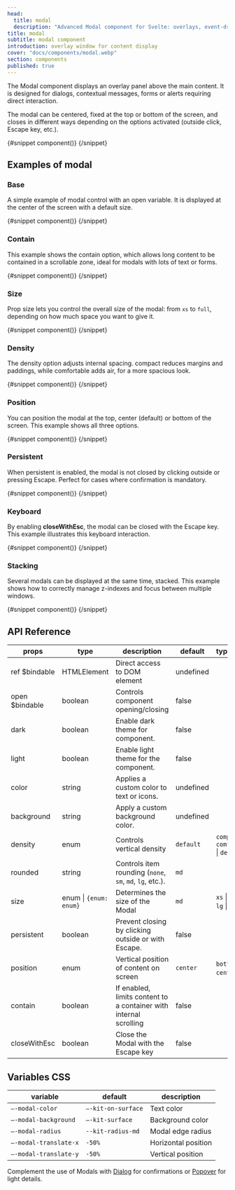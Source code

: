 ```yaml
---
head:
  title: modal
  description: "Advanced Modal component for Svelte: overlays, event-driven control, custom positions and adaptable styles"
title: modal
subtitle: modal component
introduction: overlay window for content display
cover: "docs/components/modal.webp"
section: components
published: true
---
```


<script>
    import { Sandbox } from '$lib/components/index.js';
    // components
    import ModalBase from "$lib/components/docs/modal/modal-base.svelte";
    import ModalBaseCode from "$lib/components/docs/modal/modal-base.svelte?raw";
    import ModalContain from "$lib/components/docs/modal/modal-contain.svelte";
    import ModalContainCode from "$lib/components/docs/modal/modal-contain.svelte?raw";
    import ModalSize from "$lib/components/docs/modal/modal-size.svelte";
    import ModalSizeCode from "$lib/components/docs/modal/modal-size.svelte?raw";
    import ModalDensity from "$lib/components/docs/modal/modal-density.svelte";
    import ModalDensityCode from "$lib/components/docs/modal/modal-density.svelte?raw";
    import ModalPosition from "$lib/components/docs/modal/modal-position.svelte";
    import ModalPositionCode from "$lib/components/docs/modal/modal-position.svelte?raw";
    import ModalPersistent from "$lib/components/docs/modal/modal-persistent.svelte";
    import ModalPersistentCode from "$lib/components/docs/modal/modal-persistent.svelte?raw";
    import ModalKeyboard from "$lib/components/docs/modal/modal-keyboard.svelte";
    import ModalKeyboardCode from "$lib/components/docs/modal/modal-keyboard.svelte?raw";
    import ModalStack from "$lib/components/docs/modal/modal-stack.svelte";
    import ModalStackCode from "$lib/components/docs/modal/modal-stack.svelte?raw";
</script>

The Modal component displays an overlay panel above the main content. It is designed for dialogs, contextual messages, forms or alerts requiring direct interaction.

The modal can be centered, fixed at the top or bottom of the screen, and closes in different ways depending on the options activated (outside click, Escape key, etc.).

<Sandbox name="modal-sandbox" code={ModalBaseCode} presentation>
	{#snippet component()}
		<ModalBase/>
	{/snippet}
</Sandbox>

## Examples of modal

### Base

A simple example of modal control with an open variable. It is displayed at the center of the screen with a default size.

<Sandbox name="modal-base-sandbox" code={ModalBaseCode}>
	{#snippet component()}
		<ModalBase/>
	{/snippet}
</Sandbox>

### Contain

This example shows the contain option, which allows long content to be contained in a scrollable zone, ideal for modals with lots of text or forms.

<Sandbox name="modal-contain-sandbox" code={ModalContainCode}>
	{#snippet component()}
		<ModalContain/>
	{/snippet}
</Sandbox>

### Size

Prop size lets you control the overall size of the modal: from `xs` to `full`, depending on how much space you want to give it.

<Sandbox name="modal-size-sandbox" code={ModalSizeCode}>
	{#snippet component()}
		<ModalSize/>
	{/snippet}
</Sandbox>

### Density

The density option adjusts internal spacing. compact reduces margins and paddings, while comfortable adds air, for a more spacious look.

<Sandbox name="modal-density-sandbox" code={ModalDensityCode}>
	{#snippet component()}
		<ModalDensity/>
	{/snippet}
</Sandbox>

### Position

You can position the modal at the top, center (default) or bottom of the screen. This example shows all three options.

<Sandbox name="modal-position-sandbox" code={ModalPositionCode}>
	{#snippet component()}
		<ModalPosition/>
	{/snippet}
</Sandbox>

### Persistent

When persistent is enabled, the modal is not closed by clicking outside or pressing Escape. Perfect for cases where confirmation is mandatory.

<Sandbox name="modal-persistent-sandbox" code={ModalPersistentCode}>
	{#snippet component()}
		<ModalPersistent/>
	{/snippet}
</Sandbox>

### Keyboard

By enabling **closeWithEsc**, the modal can be closed with the Escape key. This example illustrates this keyboard interaction.

<Sandbox name="modal-keyboard-sandbox" code={ModalKeyboardCode}>
	{#snippet component()}
		<ModalKeyboard/>
	{/snippet}
</Sandbox>

### Stacking

Several modals can be displayed at the same time, stacked. This example shows how to correctly manage z-indexes and focus between multiple windows.

<Sandbox name="modal-stacking-sandbox" code={ModalStackCode}>
	{#snippet component()}
		<ModalStack/>
	{/snippet}
</Sandbox>

## API Reference

| props          | type                   | description                                                       | default   | type_extend                                    |
| -------------- | ---------------------- | ----------------------------------------------------------------- | --------- | ---------------------------------------------- |
| ref $bindable  | HTMLElement            | Direct access to DOM element                                      | undefined |                                                |
| open $bindable | boolean                | Controls component opening/closing                                | false     |                                                |
| dark           | boolean                | Enable dark theme for component.                                  | false     |                                                |
| light          | boolean                | Enable light theme for the component.                             | false     |                                                |
| color          | string                 | Applies a custom color to text or icons.                          | undefined |                                                |
| background     | string                 | Apply a custom background color.                                  | undefined |                                                |
| density        | enum                   | Controls vertical density                                         | `default` | `compact` \| `comfortable` \| `default`        |
| rounded        | string                 | Controls item rounding (`none`, `sm`, `md`, `lg`, etc.).          | `md`      |                                                |
| size           | enum \| `{enum: enum}` | Determines the size of the Modal                                  | `md`      | `xs` \| `sm` \| `md` \| `lg` \| `xl` \| `full` |
| persistent     | boolean                | Prevent closing by clicking outside or with Escape.               | false     |                                                |
| position       | enum                   | Vertical position of content on screen                            | `center`  | `bottom` \| `center` \| `top`                  |
| contain        | boolean                | If enabled, limits content to a container with internal scrolling | false     |                                                |
| closeWithEsc   | boolean                | Close the Modal with the Escape key                               | false     |                                                |

## Variables CSS

| variable              | default            | description         |
| --------------------- | ------------------ | ------------------- |
| `–-modal-color`       | `–-kit-on-surface` | Text color          |
| `–-modal-background`  | `–-kit-surface`    | Background color    |
| `–-modal-radius`      | `--kit-radius-md`  | Modal edge radius   |
| `–-modal-translate-x` | `-50%`             | Horizontal position |
| `–-modal-translate-y` | `-50%`             | Vertical position   |

Complement the use of Modals with [Dialog](/docs/components/dialog) for confirmations or [Popover](/docs/components/popover) for light details.
